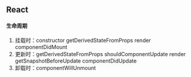 ## React

#### 生命周期
1. 挂载时：constructor  getDerivedStateFromProps render componentDidMount
2. 更新时：getDerivedStateFromProps shouldComponentUpdate render getSnapshotBeforeUpdate componentDidUpdate    
3. 卸载时：componentWillUnmount

